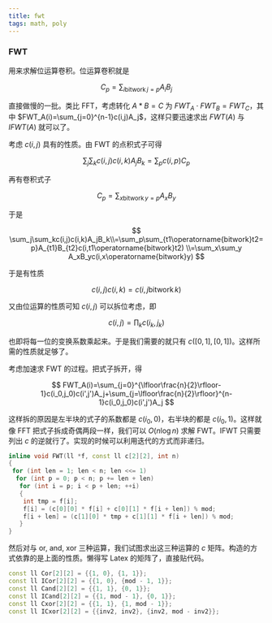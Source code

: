 ```yaml
---
title: fwt
tags: math, poly
---
```


### FWT

用来求解位运算卷积。位运算卷积就是

$$C_p=\sum_{i \operatorname{bitwork}j=p}A_iB_j$$

直接做慢的一批。类比 FFT，考虑转化 $A * B = C$ 为 $FWT_A\cdot FWT_B=FWT_C$，其中 $FWT_A(i)=\sum_{j=0}^{n-1}c(i,j)A_j$，这样只要迅速求出 $FWT(A)$ 与 $IFWT(A)$ 就可以了。

考虑 $c(i,j)$ 具有的性质。由 FWT 的点积式子可得

$$\sum_j \sum_k c(i,j)c(i,k)A_jB_k=\sum_p c(i,p)C_p$$

再有卷积式子

$$C_p=\sum_{x \operatorname{bitwork}y=p}A_xB_y$$

于是

$$
\sum_j\sum_kc(i,j)c(i,k)A_jB_k\\=\sum_p\sum_{t1\operatorname{bitwork}t2=p}A_{t1}B_{t2}c(i,t1\operatorname{bitwork}t2)
\\=\sum_x\sum_y A_xB_yc(i,x\operatorname{bitwork}y)
$$

于是有性质

$$c(i,j)c(i,k)=c(i,j\operatorname{bitwork}k)$$

又由位运算的性质可知 $c(i,j)$ 可以拆位考虑，即

$$c(i,j)=\prod_{k} c(i_k,j_k)$$

也即将每一位的变换系数乘起来。于是我们需要的就只有 $c([0,1],[0,1])$。这样所需的性质就足够了。

考虑加速求 FWT 的过程。把式子拆开，得

$$
FWT_A(i)=\sum_{j=0}^{\lfloor\frac{n}{2}\rfloor-1}c(i_0,j_0)c(i',j')A_j+\sum_{j=\lfloor\frac{n}{2}\rfloor}^{n-1}c(i_0,j_0)c(i',j')A_j
$$

这样拆的原因是左半块的式子的系数都是 $c(i_0,0)$，右半块的都是 $c(i_0,1)$。这样就像 FFT 把式子拆成奇偶两段一样，我们可以 $O(n\log n)$ 求解 FWT。IFWT 只需要列出 $c$ 的逆就行了。实现的时候可以利用迭代的方式而非递归。

```cpp
inline void FWT(ll *f, const ll c[2][2], int n)
{
 for (int len = 1; len < n; len <<= 1)
  for (int p = 0; p < n; p += len + len)
   for (int i = p; i < p + len; ++i)
   {
    int tmp = f[i];
    f[i] = (c[0][0] * f[i] + c[0][1] * f[i + len]) % mod;
    f[i + len] = (c[1][0] * tmp + c[1][1] * f[i + len]) % mod;
   }
}
```

然后对与 $\text{or, and, xor}$ 三种运算，我们试图求出这三种运算的 $c$ 矩阵。构造的方式依靠的是上面的性质。懒得写 Latex 的矩阵了，直接贴代码。

```cpp
const ll Cor[2][2] = {{1, 0}, {1, 1}};
const ll ICor[2][2] = {{1, 0}, {mod - 1, 1}};
const ll Cand[2][2] = {{1, 1}, {0, 1}};
const ll ICand[2][2] = {{1, mod - 1}, {0, 1}};
const ll Cxor[2][2] = {{1, 1}, {1, mod - 1}};
const ll ICxor[2][2] = {{inv2, inv2}, {inv2, mod - inv2}};
```
